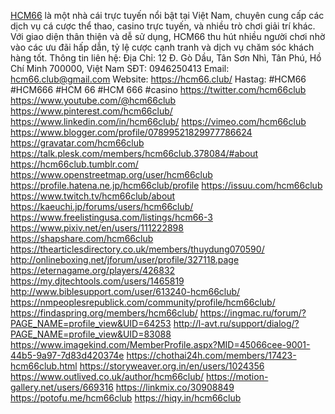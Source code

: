 <a href="https://hcm66.club/">HCM66</a> là một nhà cái trực tuyến nổi bật tại Việt Nam, chuyên cung cấp các dịch vụ cá cược thể thao, casino trực tuyến, và nhiều trò chơi giải trí khác. Với giao diện thân thiện và dễ sử dụng, HCM66 thu hút nhiều người chơi nhờ vào các ưu đãi hấp dẫn, tỷ lệ cược cạnh tranh và dịch vụ chăm sóc khách hàng tốt.
Thông tin liên hệ:
Địa Chỉ: 12 Đ. Gò Dầu, Tân Sơn Nhì, Tân Phú, Hồ Chí Minh 700000, Việt Nam
SĐT: 0946250413
Email: hcm66.club@gmail.com
Website:
<a href="https://hcm66.club/">https://hcm66.club/</a>
Hastag: #HCM66 #HCM666 #HCM 66 #HCM 666 #casino
<a href="https://twitter.com/hcm66club">https://twitter.com/hcm66club</a>
<a href="https://www.youtube.com/@hcm66club">https://www.youtube.com/@hcm66club</a>
<a href="https://www.pinterest.com/hcm66club/">https://www.pinterest.com/hcm66club/</a>
<a href="https://www.linkedin.com/in/hcm66club/">https://www.linkedin.com/in/hcm66club/</a>
<a href="https://vimeo.com/hcm66club">https://vimeo.com/hcm66club</a>
<a href="https://www.blogger.com/profile/07899521829977786624">https://www.blogger.com/profile/07899521829977786624</a>
<a href="https://gravatar.com/hcm66club">https://gravatar.com/hcm66club</a>
<a href="https://talk.plesk.com/members/hcm66club.378084/#about">https://talk.plesk.com/members/hcm66club.378084/#about</a>
<a href="https://hcm66club.tumblr.com/">https://hcm66club.tumblr.com/</a>
<a href="https://www.openstreetmap.org/user/hcm66club">https://www.openstreetmap.org/user/hcm66club</a>
<a href="https://profile.hatena.ne.jp/hcm66club/profile">https://profile.hatena.ne.jp/hcm66club/profile</a>
<a href="https://issuu.com/hcm66club">https://issuu.com/hcm66club</a>
<a href="https://www.twitch.tv/hcm66club/about">https://www.twitch.tv/hcm66club/about</a>
<a href="https://kaeuchi.jp/forums/users/hcm66club/">https://kaeuchi.jp/forums/users/hcm66club/</a>
<a href="https://www.freelistingusa.com/listings/hcm66-3">https://www.freelistingusa.com/listings/hcm66-3</a>
<a href="https://www.pixiv.net/en/users/111222898">https://www.pixiv.net/en/users/111222898</a>
<a href="https://shapshare.com/hcm66club">https://shapshare.com/hcm66club</a>
<a href="https://thearticlesdirectory.co.uk/members/thuydung070590/">https://thearticlesdirectory.co.uk/members/thuydung070590/</a>
<a href="http://onlineboxing.net/jforum/user/profile/327118.page">http://onlineboxing.net/jforum/user/profile/327118.page</a>
<a href="https://eternagame.org/players/426832">https://eternagame.org/players/426832</a>
<a href="https://my.djtechtools.com/users/1465819">https://my.djtechtools.com/users/1465819</a>
<a href="http://www.biblesupport.com/user/613240-hcm66club/">http://www.biblesupport.com/user/613240-hcm66club/</a>
<a href="https://nmpeoplesrepublick.com/community/profile/hcm66club/">https://nmpeoplesrepublick.com/community/profile/hcm66club/</a>
<a href="https://findaspring.org/members/hcm66club/">https://findaspring.org/members/hcm66club/</a>
<a href="https://ingmac.ru/forum/?PAGE_NAME=profile_view&UID=64253">https://ingmac.ru/forum/?PAGE_NAME=profile_view&UID=64253</a>
<a href="http://l-avt.ru/support/dialog/?PAGE_NAME=profile_view&UID=83088">http://l-avt.ru/support/dialog/?PAGE_NAME=profile_view&UID=83088</a>
<a href="https://www.imagekind.com/MemberProfile.aspx?MID=45066cee-9001-44b5-9a97-7d83d420374e">https://www.imagekind.com/MemberProfile.aspx?MID=45066cee-9001-44b5-9a97-7d83d420374e</a>
<a href="https://chothai24h.com/members/17423-hcm66club.html">https://chothai24h.com/members/17423-hcm66club.html</a>
<a href="https://storyweaver.org.in/en/users/1024356">https://storyweaver.org.in/en/users/1024356</a>
<a href="https://www.outlived.co.uk/author/hcm66club/">https://www.outlived.co.uk/author/hcm66club/</a>
<a href="https://motion-gallery.net/users/669316">https://motion-gallery.net/users/669316</a>
<a href="https://linkmix.co/30908849">https://linkmix.co/30908849</a>
<a href="https://potofu.me/hcm66club">https://potofu.me/hcm66club</a>
<a href="https://hiqy.in/hcm66club">https://hiqy.in/hcm66club</a>
